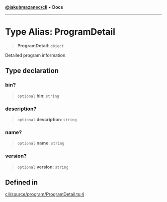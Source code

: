 [**@jakubmazanec/cli**](../README.md) • **Docs**

---

# Type Alias: ProgramDetail

> **ProgramDetail**: `object`

Detailed program information.

## Type declaration

### bin?

> `optional` **bin**: `string`

### description?

> `optional` **description**: `string`

### name?

> `optional` **name**: `string`

### version?

> `optional` **version**: `string`

## Defined in

[cli/source/program/ProgramDetail.ts:4](https://github.com/jakubmazanec/tools/blob/4809b04453aafb35a917917e0b4964a9ec0cd132/packages/cli/source/program/ProgramDetail.ts#L4)
